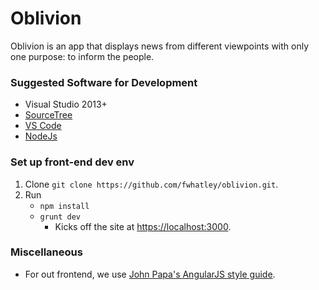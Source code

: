 
Oblivion
============

Oblivion is an app that displays news from different viewpoints with only one purpose: to inform the people.

### Suggested Software for Development
- Visual Studio 2013+
- [SourceTree](https://www.sourcetreeapp.com/)
- [VS Code](https://code.visualstudio.com/b?utm_expid=101350005-21.ckupCbvGQMiML5eJsxWmxw.1) 
- [NodeJs](https://nodejs.org/en)

### Set up front-end dev env

1. Clone `git clone https://github.com/fwhatley/oblivion.git`.
2. Run
	- `npm install`
	- `grunt dev`
		- Kicks off the site at [https://localhost:3000](https://localhost:3000).

### Miscellaneous

- For out frontend, we use [John Papa's AngularJS style guide](https://github.com/johnpapa/angular-styleguide/blob/master/a1/README.md).